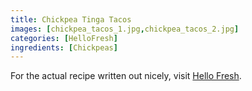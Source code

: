 ```yaml
---
title: Chickpea Tinga Tacos
images: [chickpea_tacos_1.jpg,chickpea_tacos_2.jpg]
categories: [HelloFresh]
ingredients: [Chickpeas]
---
```


For the actual recipe written out nicely, visit [Hello Fresh](https://www.hellofresh.com/recipes/chickpea-tinga-tacos-5b4f786cae08b52ae4034ae2).
